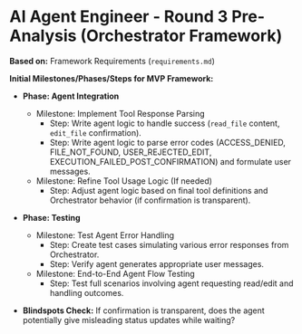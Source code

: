 # AI Agent Engineer - Round 3 Pre-Analysis (Orchestrator Framework)

**Based on:** Framework Requirements (`requirements.md`)

**Initial Milestones/Phases/Steps for MVP Framework:**
*   **Phase: Agent Integration**
    *   Milestone: Implement Tool Response Parsing
        *   Step: Write agent logic to handle success (`read_file` content, `edit_file` confirmation).
        *   Step: Write agent logic to parse error codes (ACCESS_DENIED, FILE_NOT_FOUND, USER_REJECTED_EDIT, EXECUTION_FAILED_POST_CONFIRMATION) and formulate user messages.
    *   Milestone: Refine Tool Usage Logic (If needed)
        *   Step: Adjust agent logic based on final tool definitions and Orchestrator behavior (if confirmation is transparent).
*   **Phase: Testing**
    *   Milestone: Test Agent Error Handling
        *   Step: Create test cases simulating various error responses from Orchestrator.
        *   Step: Verify agent generates appropriate user messages.
    *   Milestone: End-to-End Agent Flow Testing
        *   Step: Test full scenarios involving agent requesting read/edit and handling outcomes.

*   **Blindspots Check:** If confirmation is transparent, does the agent potentially give misleading status updates while waiting? 